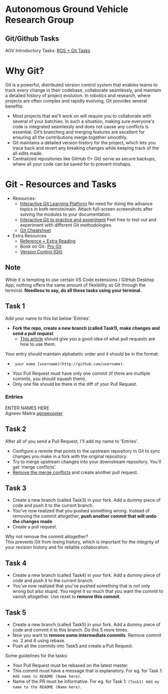 # Autonomous Ground Vehicle Research Group
## Git/Github Tasks

AGV Introductory Tasks: [ROS + Git Tasks](https://docs.google.com/document/d/1qB52Gc9wp9AnijAUdmTTTuANuoRfPfMC2oy5u0SS7iQ/edit?usp=sharing)

# Why Git?

Git is a powerful, distributed version control system that enables teams to track every change in their codebase, collaborate seamlessly, and maintain a detailed history of project evolution. In robotics and research, where projects are often complex and rapidly evolving, Git provides several benefits:
- Most projects that we'll work on will require you to collaborate with several of your batchies. In such a situation, making sure everyone's code is integrated seamlessly and does not cause any conflicts is essential. Git’s branching and merging features are excellent for ensuring all the contributions merge together smoothly.
- Git maintains a detailed version history for the project, which lets you trace back and revert any breaking changes while keeping track of the all edits made.
- Centralized repositories like GitHub (!= Git) serve as secure backups, where all your code can be saved for to prevent mishaps.

# Git - Resources and Tasks

- Resources:
  - [Interactive Git Learning Platform](https://learngitbranching.js.org) No need for doing the advance topics in both remote/main. Attach full-screen screenshots after solving the modules to your documentation.
  - [Interactive Git to practice and experiment](https://www.msyamkumar.com/cs320/learnGitBranching/index.html) Feel free to test out and experiment with different Git methodologies.
  - [Git Cheatsheet](https://github.github.com/training-kit/downloads/github-git-cheat-sheet/)
- Extra Resources 
  - [Reference + Extra Reading](http://gitimmersion.com/index.html)
  - Book on Git- [Pro Git](http://git-scm.com/book/en/v2)
  - [Version Control (Git)](https://missing.csail.mit.edu/2020/version-control/)

## Note

While it is tempting to use certain VS Code extensions / GitHub Desktop App, nothing offers the same amount of flexibility as Git through the terminal. **Needless to say, do all these tasks using your terminal**.

## Task 1

Add your name to this list below 'Entries'.

- **Fork the repo, create a new branch (called Task1), make changes and send a pull request**
  - [This article](https://help.github.com/articles/using-pull-requests/) should give you a good idea of what pull requests are how to use them.

Your entry should maintain alphabetic order and it should be in the format:
   * ` your name [username](http://github.com/username)`.  


- Your Pull Request must have only one commit (if there are multiple commits, you should squash them). 
- Only one file should be there in the diff of your Pull Request.

### Entries
ENTER NAMES HERE \
Agneev Maitra [agneevopter](http://github.com/agneevopter)

## Task 2

After all of you send a Pull Request, I'll add my name to 'Entries'. 

- Configure a remote that points to the upstream repository in Git to sync changes you make in a fork with the original repository. 
- Try to merge upstream changes into your downstream repository. You'll get 'merge conflicts'. 
- [Remove the merge conflicts](https://help.github.com/en/articles/resolving-a-merge-conflict-using-the-command-line) and create another pull request.


## Task 3

- Create a new branch (called Task3) in your fork. Add a dummy piece of code and push it to the current branch. 
- You've now realized that you pushed something wrong. Instead of removing the commit altogether, **push another commit that will undo the changes made**. 
- Create a pull request.

Why not remove the commit altogether? \
This prevents Git from losing history, which is important for the integrity of your revision history and for reliable collaboration.

##  Task 4

- Create a new branch (called Task4) in your fork. Add a dummy piece of code and push it to the current branch. 
- You've now realized that you've pushed something that is not only wrong but also stupid. You regret it so much that you want the commit to vanish altogether. 
Use reset to **remove this commit**. 

## Task 5

- Create a new branch (called Task5) in your fork. Add a dummy piece of code and commit it to this branch. Do this 5 more times. 
- Now you want to **remove some intermediate commits**. Remove commit no. 2 and 4 using rebase.
- Push all the commits into Task5 and create a Pull Request.


Some guidelines for the tasks:

* Your Pull Request must be rebased on the latest master.  
* This commit must have a message that is explanatory. For eg. for Task 1: `Add name to README (Name here)`.
* Name of the PR must be informative. For eg. for Task 1: `(Task1) Add my name to the README (Name here)`.
